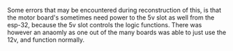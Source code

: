 Some errors that may be encountered during reconstruction of this, is that the motor board's sometimes need power to the 5v slot as well from the esp-32, because the 5v slot controls the logic functions. There was however an anaomly as one out of the many boards was able to just use the 12v, and function normally.

